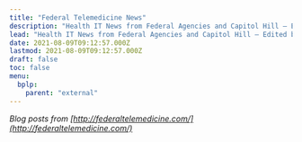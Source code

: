 ```yaml
---
title: "Federal Telemedicine News"
description: "Health IT News from Federal Agencies and Capitol Hill – Edited by Carolyn Bloch"
lead: "Health IT News from Federal Agencies and Capitol Hill – Edited by Carolyn Bloch"
date: 2021-08-09T09:12:57.000Z
lastmod: 2021-08-09T09:12:57.000Z
draft: false
toc: false
menu:
  bplp:
    parent: "external"
---
```


*Blog posts from [http://federaltelemedicine.com/](http://federaltelemedicine.com/)*

&nbsp;  